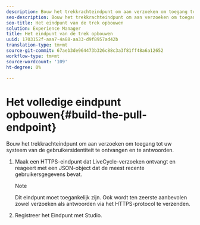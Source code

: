 ```yaml
---
description: Bouw het trekkrachteindpunt om aan verzoeken om toegang tot uw systeem van de gebruikersidentiteit te ontvangen en te antwoorden.
seo-description: Bouw het trekkrachteindpunt om aan verzoeken om toegang tot uw systeem van de gebruikersidentiteit te ontvangen en te antwoorden.
seo-title: Het eindpunt van de trek opbouwen
solution: Experience Manager
title: Het eindpunt van de trek opbouwen
uuid: 1703152f-aaa7-4a88-aa33-d9f8957ad42b
translation-type: tm+mt
source-git-commit: 67aeb3de964473b326c88c3a3f81ff48a6a12652
workflow-type: tm+mt
source-wordcount: '109'
ht-degree: 0%

---
```



# Het volledige eindpunt opbouwen{#build-the-pull-endpoint}

Bouw het trekkrachteindpunt om aan verzoeken om toegang tot uw systeem van de gebruikersidentiteit te ontvangen en te antwoorden.

1. Maak een HTTPS-eindpunt dat LiveCycle-verzoeken ontvangt en reageert met een JSON-object dat de meest recente gebruikersgegevens bevat.

   >[!NOTE]
   >
   >Dit eindpunt moet toegankelijk zijn. Ook wordt ten zeerste aanbevolen zowel verzoeken als antwoorden via het HTTPS-protocol te verzenden.

1. Registreer het Eindpunt met Studio.
